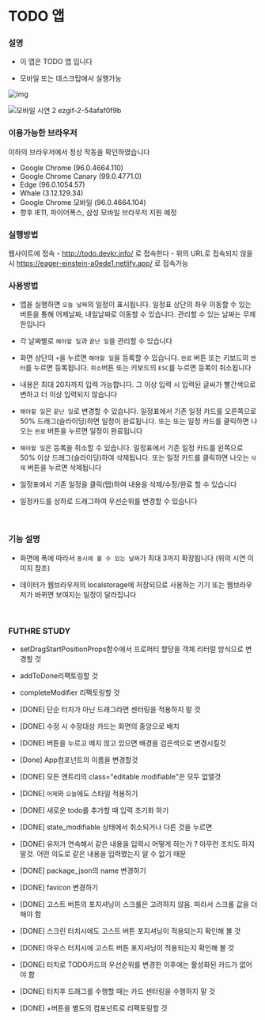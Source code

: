 # TODO 앱

### 설명 

- 이 앱은 TODO 앱 입니다

- 모바일 또는 데스크탑에서 실행가능

![img](https://user-images.githubusercontent.com/7471674/146173568-21248d19-3787-46f5-9d0a-92789266d33d.gif)

![모바일 시연 2 ezgif-2-54afaf0f9b](https://user-images.githubusercontent.com/7471674/146177864-1f545ccc-f3f5-4c49-8073-99706864e0d7.gif)

### 이용가능한 브라우저

이하의 브라우저에서 정상 작동을 확인하였습니다

- Google Chrome (96.0.4664.110)
- Google Chrome Canary (99.0.4771.0)
- Edge (96.0.1054.57)
- Whale (3.12.129.34)
- Google Chrome 모바일 (96.0.4664.104)
- 향후 IE11, 파이어폭스, 삼성 모바일 브라우저 지원 예정

### 실행방법

웹사이트에 접속
    - http://todo.devkr.info/ 로 접속한다
    - 위의 URL로 접속되지 않을시 https://eager-einstein-a0ede1.netlify.app/ 로 접속가능

### 사용방법

- 앱을 실행하면 `오늘 날짜`의 일정이 표시됩니다. 일정표 상단의 좌우 이동할 수 있는 버튼을 통해 어제날짜, 내일날짜로 이동할 수 있습니다. 관리할 수 있는 날짜는 무제한입니다

- 각 날짜별로 `해야할 일`과 `끝난 일`을 관리할 수 있습니다

- 화면 상단의 `+`을 누르면 `해야할 일`을 등록할 수 있습니다. `완료` 버튼 또는 키보드의 `엔터`를 누르면 등록됩니다. `취소`버튼  또는 키보드의 `ESC`를 누르면 등록이 취소됩니다

- 내용은 최대 20자까지 입력 가능합니다. 그 이상 입력 시 입력된 글씨가 빨간색으로 변하고 더 이상 입력되지 않습니다

- `해야할 일`은 `끝난 일`로 변경할 수 있습니다. 일정표에서 기존 일정 카드를 오른쪽으로 50% 드래그(슬라이딩)하면 일정이 완료됩니다. 또는 또는 일정 카드를 클릭하면 나오는 `완료` 버튼을 누르면 일정이 완료됩니다

- `해야할 일`은 등록을 취소할 수 있습니다. 일정표에서 기존 일정 카드를 왼쪽으로 50% 이상 드래그(슬라이딩)하여 삭제됩니다. 또는 일정 카드를 클릭하면 나오는 `삭제` 버튼을 누르면 삭제됩니다

- 일정표에서 기존 일정을 클릭(탭)하여 내용을 삭제/수정/완료 할 수 있습니다

- 일정카드를 상하로 드래그하여 우선순위를 변경할 수 있습니다



<br/>

### 기능 설명

- 화면에 폭에 따라서 `동시에 볼 수 있는 날짜`가 최대 3까지 확장됩니다 (위의 시연 이미지 참조)

- 데이터가 웹브라우저의 localstorage에 저장되므로 사용하는 기기 또는 웹브라우저가 바뀌면 보여지는 일정이 달라집니다

<br/>

### FUTHRE STUDY

- setDragStartPositionProps함수에서 프로퍼티 할당을 객체 리터럴 방식으로 변경할 것

- addToDone리팩토링할 것

- completeModifier 리팩토링할 것

- [DONE] 단순 터치가 아닌 드래그라면 센터링을 적용하지 말 것

- [DONE] 수정 시 수정대상 카드는 화면의 중앙으로 배치 

- [DONE] 버튼을 누르고 떼지 않고 있으면 배경을 검은색으로 변경시킬것

- [Done] App컴포넌트의 이름을 변경할것

- [DONE] 모든 엔트리의 class="editable modifiable"은 모두 없앨것

- [DONE] `어제`와 `오늘`에도 스타일 적용하기

- [DONE] 새로운 todo를 추가할 때 입력 초기화 하기

- [DONE] state_modifiable 상태에서 취소되거나 다른 것을 누르면 

- [DONE] 유저가 연속해서 같은 내용을 입력시 어떻게 하는가 ? 아무런 조치도 하지말것. 어떤 의도로 같은 내용을 입력했는지 알 수 없기 때문

- [DONE] package_json의 name 변경하기

- [DONE] favicon 변경하기

- [DONE] 고스트 버튼의 포지셔닝이 스크롤은 고려하지 않음. 따라서 스크롤 값을 더해야 함

- [DONE] 스크린 터치시에도 고스트 버튼 포지셔닝이 적용되는지 확인해 볼 것

- [DONE] 마우스 터치시에 고스트 버튼 포지셔닝이 적용되는지 확인해 볼 것

- [DONE] 터치로 TODO카드의 우선순위를 변경한 이후에는 활성화된 카드가 없어야 함

- [DONE] 터치후 드래그를 수행할 때는 카드 센터링을 수행하지 말 것

- [DONE] +버튼을 별도의 컴포넌트로 리팩토링할 것